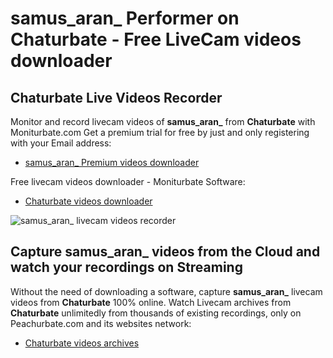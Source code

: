 # samus_aran_ Performer on Chaturbate - Free LiveCam videos downloader

## Chaturbate Live Videos Recorder

Monitor and record livecam videos of **samus_aran_** from **Chaturbate** with Moniturbate.com
Get a premium trial for free by just and only registering with your Email address:
* [samus_aran_ Premium videos downloader](https://moniturbate.com/request-demo-licence-key.html)

Free livecam videos downloader - Moniturbate Software:
* [Chaturbate videos downloader](https://moniturbate.com/moniturbate-download-software.html)

![samus_aran_ livecam videos recorder](https://peachurnet.com/templates/moniturbate-software.png)


## Capture samus_aran_ videos from the Cloud and watch your recordings on Streaming

Without the need of downloading a software, capture **samus_aran_** livecam videos from **Chaturbate** 100% online.
Watch Livecam archives from **Chaturbate** unlimitedly from thousands of existing recordings, only on Peachurbate.com and its websites network:
* [Chaturbate videos archives](https://peachurnet.com/)